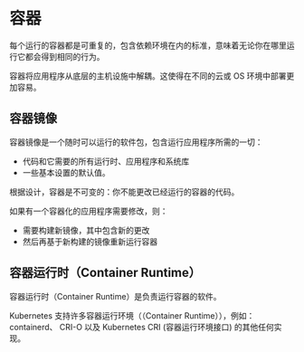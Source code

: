 # 容器

每个运行的容器都是可重复的，包含依赖环境在内的标准，意味着无论你在哪里运行它都会得到相同的行为。

容器将应用程序从底层的主机设施中解耦。这使得在不同的云或 OS 环境中部署更加容易。

## 容器镜像

容器镜像是一个随时可以运行的软件包，包含运行应用程序所需的一切：

- 代码和它需要的所有运行时、应用程序和系统库
- 一些基本设置的默认值。

根据设计，容器是不可变的：你不能更改已经运行的容器的代码。

如果有一个容器化的应用程序需要修改，则：

- 需要构建新镜像，其中包含新的更改
- 然后再基于新构建的镜像重新运行容器

## 容器运行时（Container Runtime）

容器运行时（Container Runtime）是负责运行容器的软件。

Kubernetes 支持许多容器运行环境（（Container Runtime）），例如：containerd、 CRI-O 以及 Kubernetes CRI (容器运行环境接口) 的其他任何实现。
